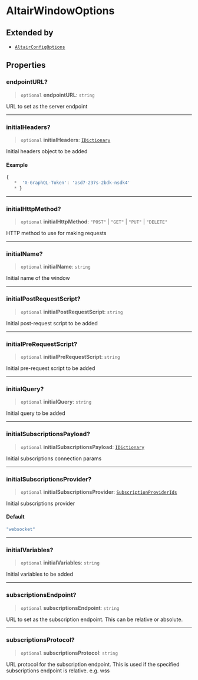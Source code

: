 # AltairWindowOptions

## Extended by

- [`AltairConfigOptions`](AltairConfigOptions.md)

## Properties

### endpointURL?

> `optional` **endpointURL**: `string`

URL to set as the server endpoint

***

### initialHeaders?

> `optional` **initialHeaders**: [`IDictionary`](../../types/shared/type-aliases/IDictionary.md)

Initial headers object to be added

#### Example

```ts
{
   *  'X-GraphQL-Token': 'asd7-237s-2bdk-nsdk4'
   * }
```

***

### initialHttpMethod?

> `optional` **initialHttpMethod**: `"POST"` \| `"GET"` \| `"PUT"` \| `"DELETE"`

HTTP method to use for making requests

***

### initialName?

> `optional` **initialName**: `string`

Initial name of the window

***

### initialPostRequestScript?

> `optional` **initialPostRequestScript**: `string`

Initial post-request script to be added

***

### initialPreRequestScript?

> `optional` **initialPreRequestScript**: `string`

Initial pre-request script to be added

***

### initialQuery?

> `optional` **initialQuery**: `string`

Initial query to be added

***

### initialSubscriptionsPayload?

> `optional` **initialSubscriptionsPayload**: [`IDictionary`](../../types/shared/type-aliases/IDictionary.md)

Initial subscriptions connection params

***

### initialSubscriptionsProvider?

> `optional` **initialSubscriptionsProvider**: [`SubscriptionProviderIds`](../../subscriptions/type-aliases/SubscriptionProviderIds.md)

Initial subscriptions provider

#### Default

```ts
"websocket"
```

***

### initialVariables?

> `optional` **initialVariables**: `string`

Initial variables to be added

***

### subscriptionsEndpoint?

> `optional` **subscriptionsEndpoint**: `string`

URL to set as the subscription endpoint. This can be relative or absolute.

***

### subscriptionsProtocol?

> `optional` **subscriptionsProtocol**: `string`

URL protocol for the subscription endpoint. This is used if the specified subscriptions endpoint is relative.
e.g. wss
